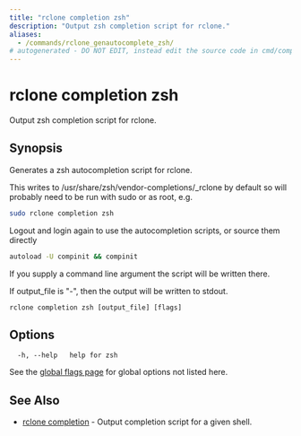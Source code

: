 ```yaml
---
title: "rclone completion zsh"
description: "Output zsh completion script for rclone."
aliases:
  - /commands/rclone_genautocomplete_zsh/
# autogenerated - DO NOT EDIT, instead edit the source code in cmd/completion/zsh/ and as part of making a release run "make commanddocs"
---
```

# rclone completion zsh

Output zsh completion script for rclone.

## Synopsis

Generates a zsh autocompletion script for rclone.

This writes to /usr/share/zsh/vendor-completions/_rclone by default so will
probably need to be run with sudo or as root, e.g.

```sh
sudo rclone completion zsh
```

Logout and login again to use the autocompletion scripts, or source
them directly

```sh
autoload -U compinit && compinit
```

If you supply a command line argument the script will be written
there.

If output_file is "-", then the output will be written to stdout.

```
rclone completion zsh [output_file] [flags]
```

## Options

```
  -h, --help   help for zsh
```

See the [global flags page](/flags/) for global options not listed here.

## See Also

<!-- markdownlint-capture -->
<!-- markdownlint-disable ul-style line-length -->

* [rclone completion](/commands/rclone_completion/)	 - Output completion script for a given shell.


<!-- markdownlint-restore -->

